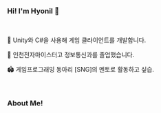 ### Hi! I'm Hyonil 👋

<br>

💬 Unity와 C#을 사용해 게임 클라이언트를 개발합니다.

🔭 인천전자마이스터고 정보통신과를 졸업했습니다.

🏟️ 게임프로그래밍 동아리 [SNG]의 멘토로 활동하고 싶습.

<br>

### About Me!
